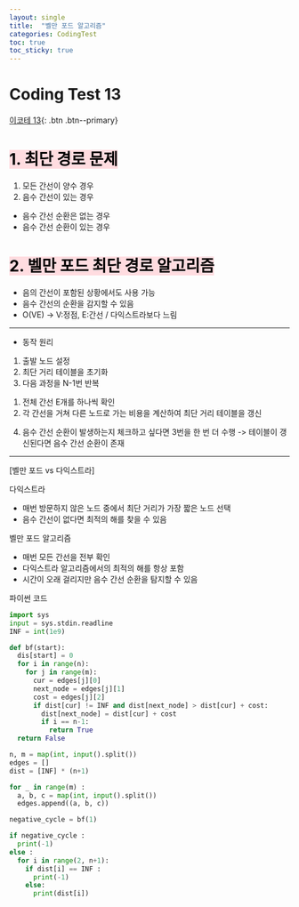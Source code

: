 ```yaml
---
layout: single
title:  "벨만 포드 알고리즘"
categories: CodingTest
toc: true
toc_sticky: true
---
```


# Coding Test 13

[이코테 13](https://www.youtube.com/watch?v=Ppimbaxm8d8&list=PLRx0vPvlEmdAghTr5mXQxGpHjWqSz0dgC&index=13){: .btn .btn--primary}

# <mark style='background-color: #ffdce0'>1. 최단 경로 문제</mark>
1. 모든 간선이 양수 경우
2. 음수 간선이 있는 경우
  - 음수 간선 순환은 없는 경우
  - 음수 간선 순환이 있는 경우

# <mark style='background-color: #ffdce0'>2. 벨만 포드 최단 경로 알고리즘</mark>
- 음의 간선이 포함된 상황에서도 사용 가능
- 음수 간선의 순환을 감지할 수 있음
- O(VE) -> V:정점, E:간선 / 다익스트라보다 느림

***

- 동작 원리
1. 출발 노드 설정
2. 최단 거리 테이블을 초기화
3. 다음 과정을 N-1번 반복
  1) 전체 간선 E개를 하나씩 확인
  2) 각 간선을 거쳐 다른 노드로 가는 비용을 계산하여 최단 거리 테이블을 갱신
4. 음수 간선 순환이 발생하는지 체크하고 싶다면 3번을 한 번 더 수행 -> 테이블이 갱신된다면 음수 간선 순환이 존재

***

[벨만 포드 vs 다익스트라]

다익스트라
- 매번 방문하지 않은 노드 중에서 최단 거리가 가장 짧은 노드 선택  
- 음수 간선이 없다면 최적의 해를 찾을 수 있음

벨만 포드 알고리즘
- 매번 모든 간선을 전부 확인
- 다익스트라 알고리즘에서의 최적의 해를 항상 포함
- 시간이 오래 걸리지만 음수 간선 순환을 탐지할 수 있음

파이썬 코드

```python
import sys
input = sys.stdin.readline
INF = int(1e9)

def bf(start):
  dis[start] = 0
  for i in range(n):
    for j in range(m):
      cur = edges[j][0]
      next_node = edges[j][1]
      cost = edges[j][2]
      if dist[cur] != INF and dist[next_node] > dist[cur] + cost:
        dist[next_node] = dist[cur] + cost
        if i == n-1:
          return True
  return False

n, m = map(int, input().split())
edges = []
dist = [INF] * (n+1)

for _ in range(m) :
  a, b, c = map(int, input().split())
  edges.append((a, b, c))

negative_cycle = bf(1)

if negative_cycle :
  print(-1)
else :
  for i in range(2, n+1):
    if dist[i] == INF :
      print(-1)
    else:
      print(dist[i])
```